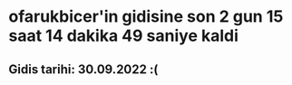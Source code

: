 # ofarukbicer'in gidisine son 2 gun 15 saat 14 dakika 49 saniye kaldi

## Gidis tarihi: 30.09.2022 :(